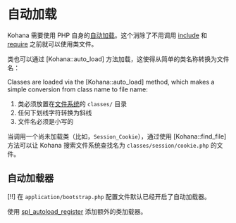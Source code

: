 ﻿# 自动加载

Kohana 需要使用 PHP 自身的[自动加载](http://php.net/manual/language.oop5.autoload.php)。这个消除了不用调用 [include](http://php.net/include) 和 [require](http://php.net/require) 之前就可以使用类文件。

类也可以通过 [Kohana::auto_load] 方法加载，这使得从简单的类名称转换为文件名：

 Classes are loaded via the [Kohana::auto_load] method, which makes a simple conversion from class name to file name:

1. 类必须放置在[文件系统](start.filesystem)的  `classes/` 目录
2. 任何下划线字符转换为斜线
2. 文件名必须是小写的

当调用一个尚未加载类（比如，`Session_Cookie`），通过使用 [Kohana::find_file] 方法可以让 Kohana 搜索文件系统查找名为 `classes/session/cookie.php` 的文件。

## 自动加载器

[!!] 在 `application/bootstrap.php` 配置文件默认已经开启了自动加载器。

使用 [spl_autoload_register](http://php.net/spl_autoload_register) 添加额外的类加载器。